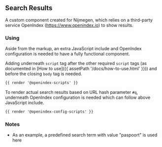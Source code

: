 ## Search Results

A custom component created for Nijmegen, which relies on a third-party service OpenIndex (https://www.openindex.io) to show results.

### Using

Aside from the markup, an extra JavaScript include and OpenIndex configuration is needed to have a fully functional component.

Adding underneath `script` tag after the other required `script` tags (as documented in [How to use]({{ assetPath '/docs/how-to-use.html' }})) and before the closing `body` tag is needed.

```html
{{ render '@openindex-scripts' }}
```
To render actual search results based on URL hash parameter `#q`, underneath OpenIndex configuration is needed which can follow above JavaScript include.

```html
{{ render '@openindex-config-scripts' }}
```

### Notes

* As an example, a predefined search term with value "paspoort" is used here
